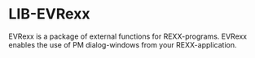 LIB-EVRexx
==========

EVRexx is a package of external functions for REXX-programs. EVRexx enables the use of PM dialog-windows from your REXX-application.